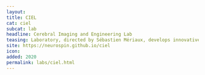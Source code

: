 ```yaml
---
layout:
title: CIEL
cat: ciel
subcat: lab
headline: Cerebral Imaging and Engineering Lab
teasing: Laboratory, directed by Sébastien Mériaux, develops innovative methodologies for understanding the biophysics of brain mechanisms such as metabolism, neuronal activity and molecules transport, both in normal and pathological conditions using ultra-high and extreme field MRI and MRS, ultrasounds, and histology, following a translational strategy from animals to humans.
site: https://neurospin.github.io/ciel
icon:
added: 2020
permalink: labs/ciel.html
---
```

